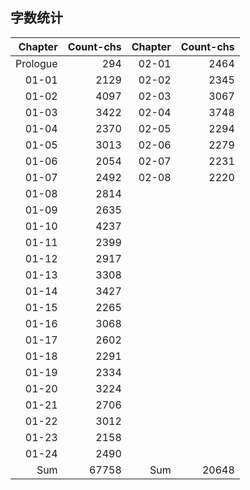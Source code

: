 ## 字数统计

|Chapter|Count-chs|Chapter|Count-chs|
|--:|--:|--:|--:|
|Prologue|294|02-01|2464|
|01-01|2129|02-02|2345|
|01-02|4097|02-03|3067|
|01-03|3422|02-04|3748|
|01-04|2370|02-05|2294|
|01-05|3013|02-06|2279|
|01-06|2054|02-07|2231|
|01-07|2492|02-08|2220|
|01-08|2814|||
|01-09|2635|||
|01-10|4237|||
|01-11|2399|||
|01-12|2917|||
|01-13|3308|||
|01-14|3427|||
|01-15|2265|||
|01-16|3068|||
|01-17|2602|||
|01-18|2291|||
|01-19|2334|||
|01-20|3224|||
|01-21|2706|||
|01-22|3012|||
|01-23|2158|||
|01-24|2490|||
|Sum|67758|Sum|20648|
